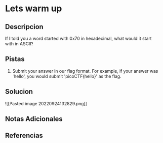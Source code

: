 # Lets warm up

## Descripcion
If I told you a word started with 0x70 in hexadecimal, what would it start with in ASCII?
## Pistas
1. Submit your answer in our flag format. For example, if your answer was 'hello', you would submit 'picoCTF{hello}' as the flag.

## Solucion 
![[Pasted image 20220924132829.png]]

## Notas Adicionales

## Referencias